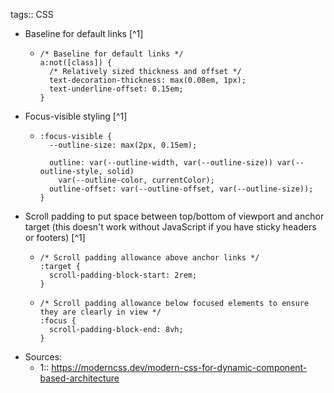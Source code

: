 tags:: CSS

- Baseline for default links [^1]
	- ```
	  /* Baseline for default links */
	  a:not([class]) {
	    /* Relatively sized thickness and offset */
	    text-decoration-thickness: max(0.08em, 1px);
	    text-underline-offset: 0.15em;
	  }	
	  ```
- Focus-visible styling [^1]
	- ```
	  :focus-visible {
	    --outline-size: max(2px, 0.15em);
	  
	    outline: var(--outline-width, var(--outline-size)) var(--outline-style, solid)
	      var(--outline-color, currentColor);
	    outline-offset: var(--outline-offset, var(--outline-size));
	  }
	  ```
- Scroll padding to put space between top/bottom of viewport and anchor target (this doesn't work without JavaScript if you have sticky headers or footers) [^1]
	- ```
	  /* Scroll padding allowance above anchor links */
	  :target {
	    scroll-padding-block-start: 2rem;
	  }
	  ```
	- ```
	  /* Scroll padding allowance below focused elements to ensure they are clearly in view */
	  :focus {
	    scroll-padding-block-end: 8vh;
	  }
	  ```
- Sources:
	- 1:: https://moderncss.dev/modern-css-for-dynamic-component-based-architecture